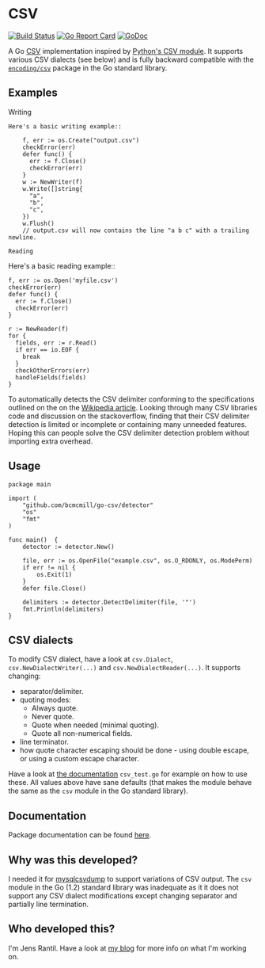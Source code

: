 CSV
===
[![Build Status](https://secure.travis-ci.org/JensRantil/go-csv.png?branch=master)](http://travis-ci.org/JensRantil/go-csv) [![Go Report Card](https://goreportcard.com/badge/github.com/JensRantil/go-csv)](https://goreportcard.com/report/github.com/JensRantil/go-csv) [![GoDoc](https://godoc.org/github.com/JensRantil/go-csv?status.svg)](https://godoc.org/github.com/JensRantil/go-csv)

A Go [CSV](https://en.wikipedia.org/wiki/Comma-separated_values) implementation
inspired by [Python's CSV module](https://docs.python.org/2/library/csv.html).
It supports various CSV dialects (see below) and is fully backward compatible
with the [`encoding/csv`](http://golang.org/pkg/encoding/csv/) package in the
Go standard library.

Examples
--------

Writing
~~~~~~~
Here's a basic writing example::

    f, err := os.Create("output.csv")
    checkError(err)
    defer func() {
      err := f.Close()
      checkError(err)
    }
    w := NewWriter(f)
    w.Write([]string{
      "a",
      "b",
      "c",
    })
    w.Flush()
    // output.csv will now contains the line "a b c" with a trailing newline.

Reading
~~~~~~~
Here's a basic reading example::

    f, err := os.Open('myfile.csv')
    checkError(err)
    defer func() {
      err := f.Close()
      checkError(err)
    }

    r := NewReader(f)
    for {
      fields, err := r.Read()
      if err == io.EOF {
        break
      }
      checkOtherErrors(err)
      handleFields(fields)
    }


To automatically detects the CSV delimiter conforming to the specifications outlined on the on the [Wikipedia article][csv]. Looking through many CSV libraries code and discussion on the stackoverflow, finding that their CSV delimiter detection is limited or incomplete or containing many unneeded features. Hoping this can people solve the CSV delimiter detection problem without importing extra overhead.

[csv]: http://en.wikipedia.org/wiki/Comma-separated_values

## Usage

    package main
    
    import (
    	"github.com/bcmcmill/go-csv/detector"
    	"os"
    	"fmt"
    )
    
    func main()  {
    	detector := detector.New()
    
    	file, err := os.OpenFile("example.csv", os.O_RDONLY, os.ModePerm)
    	if err != nil {
    		os.Exit(1)
    	}
    	defer file.Close()
    
    	delimiters := detector.DetectDelimiter(file, '"')
    	fmt.Println(delimiters)
    }

CSV dialects
------------
To modify CSV dialect, have a look at `csv.Dialect`,
`csv.NewDialectWriter(...)` and `csv.NewDialectReader(...)`. It supports
changing:

* separator/delimiter.
* quoting modes:
  * Always quote.
  * Never quote.
  * Quote when needed (minimal quoting).
  * Quote all non-numerical fields.
* line terminator.
* how quote character escaping should be done - using double escape, or using a
  custom escape character.

Have a look at [the
documentation](http://godoc.org/github.com/JensRantil/go-csv) `csv_test.go` for
example on how to use these. All values above have sane defaults (that makes
the module behave the same as the `csv` module in the Go standard library).

Documentation
-------------
Package documentation can be found
[here](http://godoc.org/github.com/JensRantil/go-csv).

Why was this developed?
-----------------------
I needed it for [mysqlcsvdump](https://github.com/JensRantil/mysqlcsvdump) to
support variations of CSV output. The `csv` module in the Go (1.2) standard
library was inadequate as it it does not support any CSV dialect modifications
except changing separator and partially line termination.

Who developed this?
-------------------
I'm Jens Rantil. Have a look at [my
blog](http://jensrantil.github.io/pages/about-jens.html) for more info on what
I'm working on.
